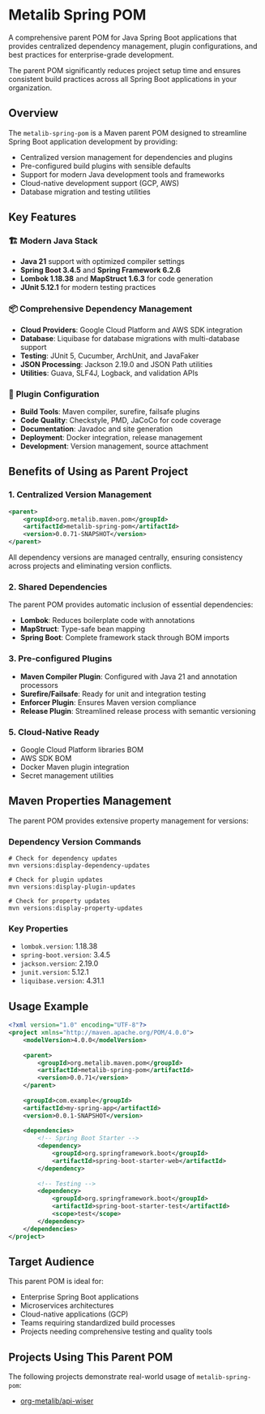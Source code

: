 # Metalib Spring POM

A comprehensive parent POM for Java Spring Boot applications that provides centralized dependency management,
plugin configurations, and best practices for enterprise-grade development.

The parent POM significantly reduces project setup time and ensures consistent build practices
across all Spring Boot applications in your organization.

## Overview

The `metalib-spring-pom` is a Maven parent POM designed to streamline Spring Boot application development by providing:
- Centralized version management for dependencies and plugins
- Pre-configured build plugins with sensible defaults
- Support for modern Java development tools and frameworks
- Cloud-native development support (GCP, AWS)
- Database migration and testing utilities

## Key Features

### 🏗️ **Modern Java Stack**
- **Java 21** support with optimized compiler settings
- **Spring Boot 3.4.5** and **Spring Framework 6.2.6**
- **Lombok 1.18.38** and **MapStruct 1.6.3** for code generation
- **JUnit 5.12.1** for modern testing practices

### 📦 **Comprehensive Dependency Management**
- **Cloud Providers**: Google Cloud Platform and AWS SDK integration
- **Database**: Liquibase for database migrations with multi-database support
- **Testing**: JUnit 5, Cucumber, ArchUnit, and JavaFaker
- **JSON Processing**: Jackson 2.19.0 and JSON Path utilities
- **Utilities**: Guava, SLF4J, Logback, and validation APIs

### 🔧 **Plugin Configuration**
- **Build Tools**: Maven compiler, surefire, failsafe plugins
- **Code Quality**: Checkstyle, PMD, JaCoCo for code coverage
- **Documentation**: Javadoc and site generation
- **Deployment**: Docker integration, release management
- **Development**: Version management, source attachment

## Benefits of Using as Parent Project

### 1. **Centralized Version Management**
```xml
<parent>
    <groupId>org.metalib.maven.pom</groupId>
    <artifactId>metalib-spring-pom</artifactId>
    <version>0.0.71-SNAPSHOT</version>
</parent>
```

All dependency versions are managed centrally, ensuring consistency across projects and eliminating version conflicts.

### 2. **Shared Dependencies**
The parent POM provides automatic inclusion of essential dependencies:
- **Lombok**: Reduces boilerplate code with annotations
- **MapStruct**: Type-safe bean mapping
- **Spring Boot**: Complete framework stack through BOM imports

### 3. **Pre-configured Plugins**
- **Maven Compiler Plugin**: Configured with Java 21 and annotation processors
- **Surefire/Failsafe**: Ready for unit and integration testing
- **Enforcer Plugin**: Ensures Maven version compliance
- **Release Plugin**: Streamlined release process with semantic versioning

### 5. **Cloud-Native Ready**
- Google Cloud Platform libraries BOM
- AWS SDK BOM
- Docker Maven plugin integration
- Secret management utilities

## Maven Properties Management

The parent POM provides extensive property management for versions:

### **Dependency Version Commands**
```textmate
# Check for dependency updates
mvn versions:display-dependency-updates

# Check for plugin updates  
mvn versions:display-plugin-updates

# Check for property updates
mvn versions:display-property-updates
```

### **Key Properties**
- `lombok.version`: 1.18.38
- `spring-boot.version`: 3.4.5
- `jackson.version`: 2.19.0
- `junit.version`: 5.12.1
- `liquibase.version`: 4.31.1

## Usage Example

```xml
<?xml version="1.0" encoding="UTF-8"?>
<project xmlns="http://maven.apache.org/POM/4.0.0">
    <modelVersion>4.0.0</modelVersion>
    
    <parent>
        <groupId>org.metalib.maven.pom</groupId>
        <artifactId>metalib-spring-pom</artifactId>
        <version>0.0.71</version>
    </parent>
    
    <groupId>com.example</groupId>
    <artifactId>my-spring-app</artifactId>
    <version>0.0.1-SNAPSHOT</version>
    
    <dependencies>
        <!-- Spring Boot Starter -->
        <dependency>
            <groupId>org.springframework.boot</groupId>
            <artifactId>spring-boot-starter-web</artifactId>
        </dependency>
        
        <!-- Testing -->
        <dependency>
            <groupId>org.springframework.boot</groupId>
            <artifactId>spring-boot-starter-test</artifactId>
            <scope>test</scope>
        </dependency>
    </dependencies>
</project>
```

## Target Audience

This parent POM is ideal for:
- Enterprise Spring Boot applications
- Microservices architectures
- Cloud-native applications (GCP)
- Teams requiring standardized build processes
- Projects needing comprehensive testing and quality tools

## Projects Using This Parent POM

The following projects demonstrate real-world usage of `metalib-spring-pom`:
- [org-metalib/api-wiser](https://github.com/org-metalib/api-wiser)

